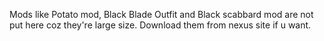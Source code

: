 Mods like Potato mod, Black Blade Outfit and Black scabbard mod are not put here coz they're large size. Download them 
from nexus site if u want. 